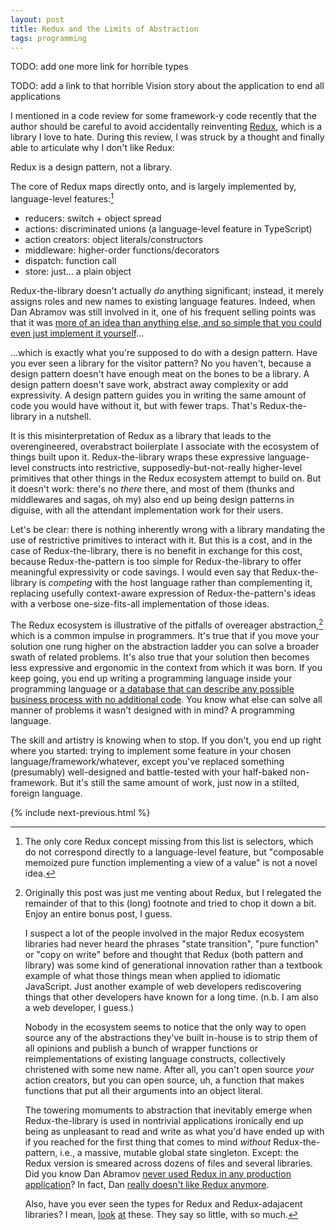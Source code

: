 ```yaml
---
layout: post
title: Redux and the Limits of Abstraction
tags: programming
---
```


TODO: add one more link for horrible types

TODO: add a link to that horrible Vision story about the application to end all applications

I mentioned in a code review for some framework-y code recently that the author should be careful to avoid accidentally reinventing [Redux](https://redux.js.org), which is a library I love to hate. During this review, I was struck by a thought and finally able to articulate why I don't like Redux:

Redux is a design pattern, not a library.

The core of Redux maps directly onto, and is largely implemented by, language-level features:[^1]

- reducers: switch + object spread
- actions: discriminated unions (a language-level feature in TypeScript)
- action creators: object literals/constructors
- middleware: higher-order functions/decorators
- dispatch: function call
- store: just... a plain object

Redux-the-library doesn't actually _do_ anything significant; instead, it merely assigns roles and new names to existing language features. Indeed, when Dan Abramov was still involved in it, one of his frequent selling points was that it was [more of an idea than anything else, and so simple that you could even just implement it yourself](https://medium.com/@dan_abramov/you-might-not-need-redux-be46360cf367)...

...which is exactly what you're supposed to do with a design pattern. Have you ever seen a library for the visitor pattern? No you haven't, because a design pattern doesn't have enough meat on the bones to be a library. A design pattern doesn't save work, abstract away complexity or add expressivity. A design pattern guides you in writing the same amount of code you would have without it, but with fewer traps. That's Redux-the-library in a nutshell.

It is this misinterpretation of Redux as a library that leads to the overengineered, overabstract boilerplate I associate with the ecosystem of things built upon it. Redux-the-library wraps these expressive language-level constructs into restrictive, supposedly-but-not-really higher-level primitives that other things in the Redux ecosystem attempt to build on. But it doesn't work: there's no _there_ there, and most of them (thunks and middlewares and sagas, oh my) also end up being design patterns in diguise, with all the attendant implementation work for their users.

Let's be clear: there is nothing inherently wrong with a library mandating the use of restrictive primitives to interact with it. But this is a cost, and in the case of Redux-the-library, there is no benefit in exchange for this cost, because Redux-the-pattern is too simple for Redux-the-library to offer meaningful expressivity or code savings. I would even say that Redux-the-library is _competing_ with the host language rather than complementing it, replacing usefully context-aware expression of Redux-the-pattern's ideas with a verbose one-size-fits-all implementation of those ideas.

The Redux ecosystem is illustrative of the pitfalls of overeager abstraction,[^2] which is a common impulse in programmers. It's true that if you move your solution one rung higher on the abstraction ladder you can solve a broader swath of related problems. It's also true that your solution then becomes less expressive and ergonomic in the context from which it was born. If you keep going, you end up writing a programming language inside your programming language or [a database that can describe any possible business process with no additional code](TODO). You know what else can solve all manner of problems it wasn't designed with in mind? A programming language.

The skill and artistry is knowing when to stop. If you don't, you end up right where you started: trying to implement some feature in your chosen language/framework/whatever, except you've replaced something (presumably) well-designed and battle-tested with your half-baked non-framework. But it's still the same amount of work, just now in a stilted, foreign language.

[^1]: The only core Redux concept missing from this list is selectors, which do not correspond directly to a language-level feature, but "composable memoized pure function implementing a view of a value" is not a novel idea.

[^2]: Originally this post was just me venting about Redux, but I relegated the remainder of that to this (long) footnote and tried to chop it down a bit. Enjoy an entire bonus post, I guess.

    I suspect a lot of the people involved in the major Redux ecosystem libraries had never heard the phrases "state transition", "pure function" or "copy on write" before and thought that Redux (both pattern and library) was some kind of generational innovation rather than a textbook example of what those things mean when applied to idiomatic JavaScript. Just another example of web developers rediscovering things that other developers have known for a long time. (n.b. I am also a web developer, I guess.)

    Nobody in the ecosystem seems to notice that the only way to open source any of the abstractions they've built in-house is to strip them of all opinions and publish a bunch of wrapper functions or reimplementations of existing language constructs, collectively christened with some new name. After all, you can't open source _your_ action creators, but you can open source, uh, a function that makes functions that put all their arguments into an object literal.

    The towering momuments to abstraction that inevitably emerge when Redux-the-library is used in nontrivial applications ironically end up being as unpleasant to read and write as what you'd have ended up with if you reached for the first thing that comes to mind _without_ Redux-the-pattern, i.e., a massive, mutable global state singleton. Except: the Redux version is smeared across dozens of files and several libraries. Did you know Dan Abramov [never used Redux in any production application](https://www.reddit.com/r/reactjs/comments/dsfio6/comment/f6pmgmj/)? In fact, Dan [really doesn't like Redux anymore](https://www.reddit.com/r/reactjs/comments/dsfio6/comment/f6p4krr/).

    Also, have you ever seen the types for Redux and Redux-adajacent libraries? I mean, [look](https://github.com/reduxjs/redux-toolkit/blob/0246f788ef964a6afb5071f5b9a651d48630f3e0/packages/toolkit/src/configureStore.ts#L118-L126) [at](https://github.com/reduxjs/react-redux/blob/a128c5ebb30bda6e60d597dc37ab97992f8e0d8d/src/types.ts#L110-L124) these. They say so little, with so much.

{% include next-previous.html %}
